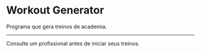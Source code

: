 Workout Generator
=======

Programa que gera treinos de academia.

-------

Consulte um profissional antes de iniciar seus treinos.
